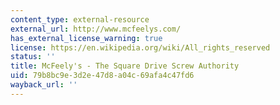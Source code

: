```yaml
---
content_type: external-resource
external_url: http://www.mcfeelys.com/
has_external_license_warning: true
license: https://en.wikipedia.org/wiki/All_rights_reserved
status: ''
title: McFeely's - The Square Drive Screw Authority
uid: 79b8bc9e-3d2e-47d8-a04c-69afa4c47fd6
wayback_url: ''
---
```

